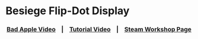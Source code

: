 # Besiege Flip-Dot Display

<div align="center">
  <h3>
    <a href="https://www.youtube.com/watch?v=6ODttESd138">Bad Apple Video</a>
    &nbsp;&nbsp;&nbsp;|&nbsp;&nbsp;&nbsp;
    <a href="https://www.youtube.com/watch?v=6ODttESd138">Tutorial Video</a>
    &nbsp;&nbsp;&nbsp;|&nbsp;&nbsp;&nbsp;
    <a href="https://steamcommunity.com/sharedfiles/filedetails/?id=2809012624">Steam Workshop Page</a>
  </h3>
</div>
